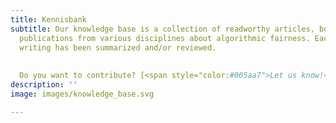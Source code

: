 ```yaml
---
title: Kennisbank
subtitle: Our knowledge base is a collection of readworthy articles, books and other
  publications from various disciplines about algorithmic fairness. Each piece of
  writing has been summarized and/or reviewed. 
  
  
  Do you want to contribute? [<span style="color:#005aa7">Let us know!</span>](/#contactform)
description: ''
image: images/knowledge_base.svg

---
```

